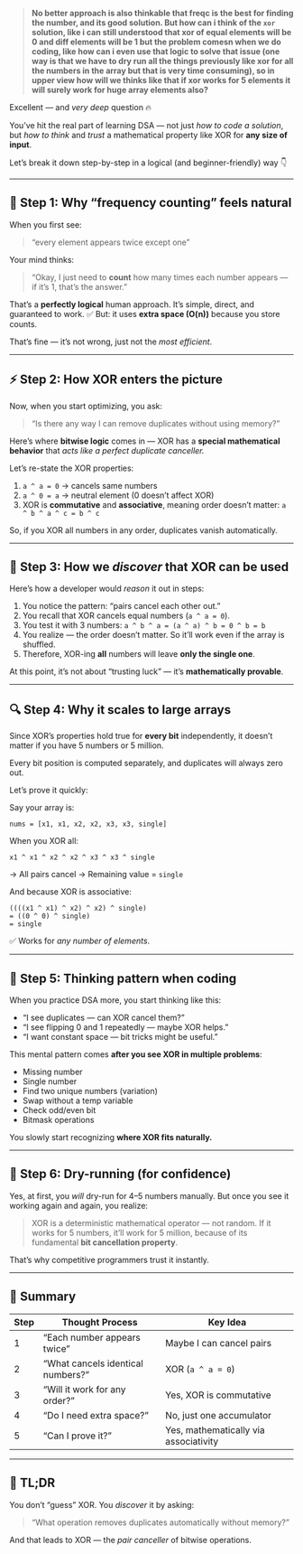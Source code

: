 > **No better approach is also thinkable that freqc is the best for finding the number, and its good solution. But how can i think of the `xor` solution, like i can still understood that xor of equal elements will be 0 and diff elements will be 1 but the problem comesn when we do coding, like how can i even use that logic to solve that issue (one way is that we have to dry run all the things previously like xor for all the numbers in the array but that is very time consuming), so in upper view how will we thinks like that if xor works for 5 elements it will surely work for huge array elements also?**

Excellent — and *very deep* question 🔥

You’ve hit the real part of learning DSA — not just *how to code a solution*, but *how to think* and *trust* a mathematical property like XOR for **any size of input**.

Let’s break it down step-by-step in a logical (and beginner-friendly) way 👇

---

## 🧠 Step 1: Why “frequency counting” feels natural

When you first see:

> “every element appears twice except one”

Your mind thinks:

> “Okay, I just need to **count** how many times each number appears — if it’s 1, that’s the answer.”

That’s a **perfectly logical** human approach.
It’s simple, direct, and guaranteed to work.
✅ But: it uses **extra space (O(n))** because you store counts.

That’s fine — it’s not wrong, just not the *most efficient*.

---

## ⚡ Step 2: How XOR enters the picture

Now, when you start optimizing, you ask:

> “Is there any way I can remove duplicates without using memory?”

Here’s where **bitwise logic** comes in — XOR has a **special mathematical behavior** that *acts like a perfect duplicate canceller.*

Let’s re-state the XOR properties:

1. `a ^ a = 0` → cancels same numbers
2. `a ^ 0 = a` → neutral element (0 doesn’t affect XOR)
3. XOR is **commutative** and **associative**, meaning order doesn’t matter:
   `a ^ b ^ a ^ c = b ^ c`

So, if you XOR all numbers in any order, duplicates vanish automatically.

---

## 🧩 Step 3: How we *discover* that XOR can be used

Here’s how a developer would *reason* it out in steps:

1. You notice the pattern: “pairs cancel each other out.”
2. You recall that XOR cancels equal numbers (`a ^ a = 0`).
3. You test it with 3 numbers:
   `a ^ b ^ a = (a ^ a) ^ b = 0 ^ b = b`
4. You realize — the order doesn’t matter.
   So it’ll work even if the array is shuffled.
5. Therefore, XOR-ing **all** numbers will leave **only the single one**.

At this point, it’s not about “trusting luck” — it’s **mathematically provable**.

---

## 🔍 Step 4: Why it scales to large arrays

Since XOR’s properties hold true for **every bit** independently,
it doesn’t matter if you have 5 numbers or 5 million.

Every bit position is computed separately, and duplicates will always zero out.

Let’s prove it quickly:

Say your array is:

```
nums = [x1, x1, x2, x2, x3, x3, single]
```

When you XOR all:

```
x1 ^ x1 ^ x2 ^ x2 ^ x3 ^ x3 ^ single
```

→ All pairs cancel
→ Remaining value = `single`

And because XOR is associative:

```
((((x1 ^ x1) ^ x2) ^ x2) ^ single)
= ((0 ^ 0) ^ single)
= single
```

✅ Works for *any number of elements*.

---

## 🧩 Step 5: Thinking pattern when coding

When you practice DSA more, you start thinking like this:

* “I see duplicates — can XOR cancel them?”
* “I see flipping 0 and 1 repeatedly — maybe XOR helps.”
* “I want constant space — bit tricks might be useful.”

This mental pattern comes **after you see XOR in multiple problems**:

* Missing number
* Single number
* Find two unique numbers (variation)
* Swap without a temp variable
* Check odd/even bit
* Bitmask operations

You slowly start recognizing **where XOR fits naturally.**

---

## 🧮 Step 6: Dry-running (for confidence)

Yes, at first, you *will* dry-run for 4–5 numbers manually.
But once you see it working again and again, you realize:

> XOR is a deterministic mathematical operator — not random.
> If it works for 5 numbers, it’ll work for 5 million,
> because of its fundamental **bit cancellation property**.

That’s why competitive programmers trust it instantly.

---

## 🧾 Summary

| Step | Thought Process                   | Key Idea                              |
| ---- | --------------------------------- | ------------------------------------- |
| 1    | “Each number appears twice”       | Maybe I can cancel pairs              |
| 2    | “What cancels identical numbers?” | XOR (`a ^ a = 0`)                     |
| 3    | “Will it work for any order?”     | Yes, XOR is commutative               |
| 4    | “Do I need extra space?”          | No, just one accumulator              |
| 5    | “Can I prove it?”                 | Yes, mathematically via associativity |

---

## 🧠 TL;DR

You don’t “guess” XOR.
You *discover* it by asking:

> “What operation removes duplicates automatically without memory?”

And that leads to XOR —
the *pair canceller* of bitwise operations.
